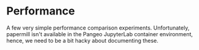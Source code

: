 # Performance

A few very simple performance comparison experiments.
Unfortunately, papermill isn't available in the Pangeo JupyterLab container environment, hence, we need to be a bit hacky about documenting these.
